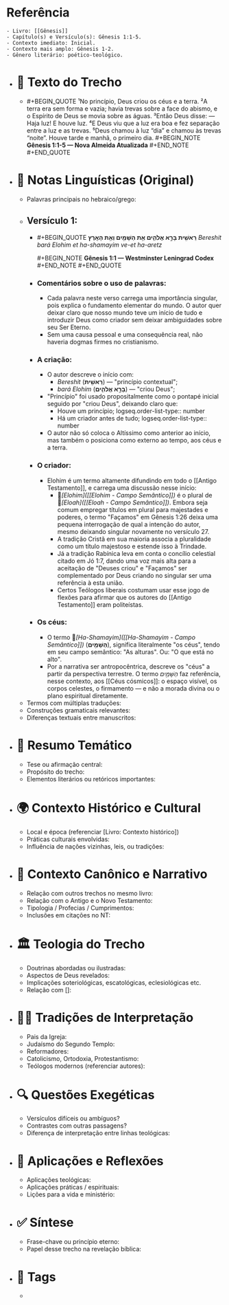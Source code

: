 # **Referência**
	- Livro: [[Gênesis]]
	- Capítulo(s) e Versículo(s): Gênesis 1:1-5.
	- Contexto imediato: Inicial.
	- Contexto mais amplo: Gênesis 1-2.
	- Gênero literário: poético-teológico.
- # 📑 Texto do Trecho
	- #+BEGIN_QUOTE
	  ¹No princípio, Deus criou os céus e a terra.
	  ²A terra era sem forma e vazia; havia trevas sobre a face do abismo, e o Espírito de Deus se movia sobre as águas.
	  ³Então Deus disse:
	      — Haja luz!
	  E houve luz.
	  ⁴E Deus viu que a luz era boa e fez separação entre a luz e as trevas. ⁵Deus chamou à luz “dia” e chamou às trevas “noite”.
	  Houve tarde e manhã, o primeiro dia.
	  #+BEGIN_NOTE
	  **Gênesis 1:1-5 — Nova Almeida Atualizada**
	  #+END_NOTE
	  #+END_QUOTE
- # 📜 Notas Linguísticas (Original)
	- Palavras principais no hebraico/grego:
	- ## Versículo 1:
		- #+BEGIN_QUOTE
		  **רֵאשִׁ֖ית בָּרָ֣א אֱלֹהִ֑ים אֵ֥ת הַשָּׁמַ֖יִם וְאֵ֥ת הָאָֽרֶץ**
		  *Bereshit bará Elohim et ha-shamayim ve-et ha-aretz*
		  
		  
		  #+BEGIN_NOTE 
		  **Gênesis 1:1 — Westminster Leningrad Codex**
		  #+END_NOTE
		  #+END_QUOTE
		- ### Comentários sobre o uso de palavras:
			- Cada palavra neste verso carrega uma importância singular, pois explica o fundamento elementar do mundo. O autor quer deixar claro que nosso mundo teve um início de tudo e introduzir Deus como criador sem deixar ambiguidades sobre seu Ser Eterno.
			- Sem uma causa pessoal e uma consequência real, não haveria dogmas firmes no cristianismo.
		- ### A criação:
			- O autor descreve o início com:
				- *Bereshit* (**רֵאשִׁ֖ית**) — "princípio contextual";
				- *bará Elohim* (**בָּרָ֣א אֱלֹהִ֑ים**) — "criou Deus";
			- "Princípio" foi usado propositalmente como o pontapé inicial seguido por "criou Deus", deixando claro que:
				- Houve um princípio;
				  logseq.order-list-type:: number
				- Há um criador antes de tudo;
				  logseq.order-list-type:: number
			- O autor não só coloca o Altíssimo como anterior ao início, mas também o posiciona como externo ao tempo, aos céus e a terra.
		- ### O criador:
			- Elohim é um termo altamente difundindo em todo o [[Antigo Testamento]], e carrega uma discussão nesse início:
				- 🔗*[Elohim]([[Elohim - Campo Semântico]])* é o plural de 🔗*[Eloah]([[Eloah - Campo Semântico]])*. Embora seja comum empregar títulos em plural para majestades e poderes, o termo "Façamos" em Gênesis 1:26 deixa uma pequena interrogação de qual a intenção do autor, mesmo deixando singular novamente no versículo 27.
				- A tradição Cristã em sua maioria associa a pluralidade como um título majestoso e estende isso à Trindade.
				- Já a tradição Rabínica leva em conta o concílio celestial citado em Jó 1:7, dando uma voz mais alta para a aceitação de "Deuses criou" e "Façamos" ser complementado por Deus criando no singular ser uma referência à esta união.
				- Certos Teólogos liberais costumam usar esse jogo de flexões para afirmar que os autores do [[Antigo Testamento]] eram politeístas.
		- ### Os céus:
			- O termo 🔗*[Ha-Shamayim]([[Ha-Shamayim - Campo Semântico]])* (**הַשָּׁמַ֖יִם**), significa literalmente "os céus", tendo em seu campo semântico: "As alturas". Ou: "O que está no alto".
			- Por a narrativa ser antropocêntrica, descreve os "céus" a partir da perspectiva terrestre. O termo *הַשָּׁמַ֖יִם* faz referência, nesse contexto, aos [[Céus cósmicos]]: o espaço visível, os corpos celestes, o firmamento — e não a morada divina ou o plano espiritual diretamente.
	- Termos com múltiplas traduções:
	- Construções gramaticais relevantes:
	- Diferenças textuais entre manuscritos:
- # 🧠 Resumo Temático
	- Tese ou afirmação central:
	- Propósito do trecho:
	- Elementos literários ou retóricos importantes:
- # 🌍 Contexto Histórico e Cultural
	- Local e época (referenciar [Livro: Contexto histórico])
	- Práticas culturais envolvidas:
	- Influência de nações vizinhas, leis, ou tradições:
- # 📖 Contexto Canônico e Narrativo
	- Relação com outros trechos no mesmo livro:
	- Relação com o Antigo e o Novo Testamento:
	- Tipologia / Profecias / Cumprimentos:
	- Inclusões em citações no NT:
- # 🏛️ Teologia do Trecho
	- Doutrinas abordadas ou ilustradas:
	- Aspectos de Deus revelados:
	- Implicações soteriológicas, escatológicas, eclesiológicas etc.
	- Relação com []:
- # 🧙‍♂️ Tradições de Interpretação
	- Pais da Igreja:
	- Judaísmo do Segundo Templo:
	- Reformadores:
	- Catolicismo, Ortodoxia, Protestantismo:
	- Teólogos modernos (referenciar autores):
- # 🔍 Questões Exegéticas
	- Versículos difíceis ou ambíguos?
	- Contrastes com outras passagens?
	- Diferença de interpretação entre linhas teológicas:
- # 🧩 Aplicações e Reflexões
	- Aplicações teológicas:
	- Aplicações práticas / espirituais:
	- Lições para a vida e ministério:
- # ✅ Síntese
	- Frase-chave ou princípio eterno:
	- Papel desse trecho na revelação bíblica:
- # 🧠 Tags
	-